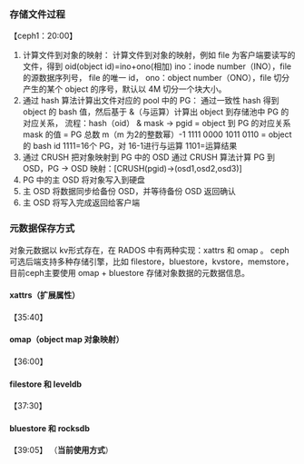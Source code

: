 ### 存储文件过程
【ceph1：20:00】
1. 计算文件到对象的映射：
   计算文件到对象的映射，例如 file 为客户端要读写的文件，得到 oid(object id)=ino+ono(相加)
ino：inode number（INO），file 的源数据序列号， file 的唯一 id，
ono：object number（ONO），file 切分产生的某个 object 的序号，默认以 4M 切分一个块大小。
2. 通过 hash 算法计算出文件对应的 pool 中的 PG：
   通过一致性 hash 得到 object 的 bash 值，然后基于 &（与运算）计算出 object 到存储池中 PG 的对应关系，
流程：hash（oid） & mask -> pgid = object 到 PG 的对应关系
mask 的值 = PG 总数 m（m 为2的整数幂）-1
1111 0000 1011 0110 = object 的 bash id
                1111=16个 PG，对 16-1进行与运算
                1101=运算结果
3. 通过 CRUSH 把对象映射到 PG 中的 OSD
   通过 CRUSH 算法计算 PG 到 OSD，PG -> OSD 映射：[CRUSH(pgid)->(osd1,osd2,osd3)]
4. PG 中的主 OSD 将对象写入到硬盘
5. 主 OSD 将数据同步给备份 OSD，并等待备份 OSD 返回确认
6. 主 OSD 将写入完成返回给客户端

### 元数据保存方式
对象元数据以 kv形式存在，在 RADOS 中有两种实现：xattrs 和 omap 。
ceph 可选后端支持多种存储引擎，比如 filestore，bluestore，kvstore，memstore，目前ceph主要使用 omap + bluestore 存储对象数据的元数据信息。
#### xattrs（扩展属性）
【35:40】

#### omap（object map 对象映射）
【36:00】
#### filestore 和 leveldb
【37:30】
#### bluestore 和 rocksdb
【39:05】 （**当前使用方式**）
